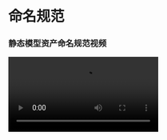 # 命名规范

### 静态模型资产命名规范视频

<video controls src="https://arkimg.ark.online/02%E5%9C%BA%E6%99%AF%E7%AF%87%EF%BC%9A%E9%9D%99%E6%80%81%E6%A8%A1%E5%9E%8B%E8%B5%84%E4%BA%A7%E5%91%BD%E5%90%8D%E8%A7%84%E8%8C%83.mp4" />



# 资产命名

- **首字母大写，不能有空格，不能有双下划线，不能有中文。**

**资源前缀：**

| 美术命名前缀 | 全名             | 模块分类     |
| ------------ | ---------------- | ------------ |
| SM           | StaticMesh       | 静态网格物体 |
| T            | Texture          | 贴图         |
| MI           | MaterialInstance | 材质实例     |

**模型命名：**

- **SM**_ [风格](./artistic-style) _[分类](./Classification) _[开发者id](./DeveloperID) _自定义命名 _资源编号

- **贴图命名 ：**
  - **T**_ 风格_ 分类_ 开发者id_ 自定义命名_ 资源编号_**D**(颜色贴图)
  - **T**_ 风格_ 分类_ 开发者id_ 自定义命名_ 资源编号_**N**(法线贴图)
  - **T**_ 风格_ 分类_ 开发者id_ 自定义命名_ 资源编号_ **MRAE**(混合贴图)

**材质命名：**

- **MI**_ 风格_ 分类_ 开发者id_ 自定义命名_资源编号

- **自定义命名：任意描述（不超过10个字符）**
- **场景资源编号：任意六位内字母或数字组合：**

AB0001 ,AAAB02 .....

## 示意

比如一个宠物店里面的沙发：

模型命名：

- SM_Cartoon_Sofa_100000001_CWD_AA001

贴图命名：

- T_Cartoon_Sofa_100000001_CWD_AA001_D
- T_Cartoon_Sofa_100000001_CWD_AA001_N
- T_Cartoon_Sofa_100000001_CWD_AA001_MRAE

材质球命名：

- MI_Cartoon_Sofa_100000001_CWD_AA001

- 支持多维质材质，如果有一个模型多个材质id，命名在资源编号后面_a  _b  _c  .....，例如：
  - MI_Cartoon_Sofa_100000001_CWD_AA001_a
    - T_Cartoon_Sofa_100000001_CWD_AA001_a_D
  -  MI_Cartoon_Sofa_100000001_CWD_AA001_b
    - T_Cartoon_Sofa_100000001_CWD_AA001_b_D

​            ...

(建议不超过3个材质id)

**注意：资源编号为自己上传模型命名，上传的时候请避免有重复，重复命名将覆盖自己已上传资源。**

